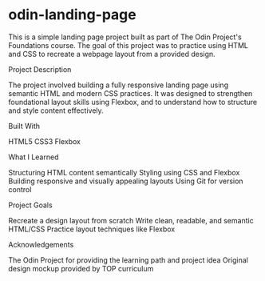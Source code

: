 # odin-landing-page

This is a simple landing page project built as part of The Odin Project's Foundations course. The goal of this project was to practice using HTML and CSS to recreate a webpage layout from a provided design.

Project Description

The project involved building a fully responsive landing page using semantic HTML and modern CSS practices. It was designed to strengthen foundational layout skills using Flexbox, and to understand how to structure and style content effectively.

Built With

HTML5
CSS3
Flexbox

What I Learned

Structuring HTML content semantically
Styling using CSS and Flexbox
Building responsive and visually appealing layouts
Using Git for version control

Project Goals

Recreate a design layout from scratch
Write clean, readable, and semantic HTML/CSS
Practice layout techniques like Flexbox

Acknowledgements

The Odin Project for providing the learning path and project idea
Original design mockup provided by TOP curriculum
